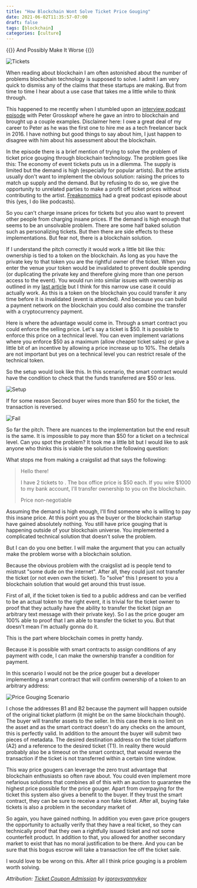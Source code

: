 ```yaml
---
title: "How Blockchain Wont Solve Ticket Price Gouging"
date: 2021-06-02T11:35:57-07:00
draft: false
tags: [blockchain]
categories: [culture]
---
```


{{<lead>}}
And Possibly Make It Worse
{{</lead>}}

![Tickets](header.jpg)

When reading about blockchain I am often astonished about the number of problems blockchain technology is supposed to solve. I admit I am very quick to dismiss any of the claims that these startups are making. But from time to time I hear about a use case that takes me a little while to think through.

This happened to me recently when I stumbled upon an [interview podcast episode](https://alphalist.podigee.io/24-peter-grosskopf) with Peter Grosskopf where he gave an intro to blockchain and brought up a couple examples. Disclaimer here: I owe a great deal of my career to Peter as he was the first one to hire me as a tech freelancer back in 2016. I have nothing but good things to say about him, I just happen to disagree with him about his assessment about the blockchain.

In the episode there is a brief mention of trying to solve the problem of ticket price gouging through blockchain technology. The problem goes like this: The economy of event tickets puts us in a dilemma. The supply is limited but the demand is high (especially for popular artists). But the artists usually don't want to implement the obvious solution: raising the prices to match up supply and the demand. But by refusing to do so, we give the opportunity to unrelated parties to make a profit off ticket prices without contributing to the artist. [Freakonomics](https://freakonomics.com/podcast/live-event-ticket-market-screwed/) had a great podcast episode about this (yes, I do like podcasts).

So you can't charge insane prices for tickets but you also want to prevent other people from charging insane prices. If the demand is high enough that seems to be an unsolvable problem. There are some half baked solution such as personalizing tickets. But then there are side effects to these implementations. But fear not, there is a blockchain solution.

If I understand the pitch correctly it would work a little bit like this: ownership is tied to a token on the blockchain. As long as you have the private key to that token you are the rightful owner of the ticket. When you enter the venue your token would be invalidated to prevent double spending (or duplicating the private key and therefore giving more than one person access to the event). You would run into similar issues with ownership as outlined in my [last article](/blog/2021/05/16/real-world-ownership-is-not-a-use-case-for-blockchain/) but I think for this narrow use case it could actually work. As this is a token on the blockchain you could transfer it any time before it is invalidated (event is attended). And because you can build a payment network on the blockchain you could also combine the transfer with a cryptocurrency payment.

Here is where the advantage would come in. Through a smart contract you could enforce the selling price. Let's say a ticket is $50. It is possible to enforce this price on a technical level. You can even implement variations where you enforce $50 as a maximum (allow cheaper ticket sales) or give a little bit of an incentive by allowing a price increase up to 10%. The details are not important but yes on a technical level you can restrict resale of the technical token.

So the setup would look like this. In this scenario, the smart contract would have the condition to check that the funds transferred are $50 or less.

![Setup](diagram_01.png)

If for some reason Second buyer wires more than $50 for the ticket, the transaction is reversed.

![Fail](diagram_02.png)

So far the pitch. There are nuances to the implementation but the end result is the same. It is impossible to pay more than $50 for a ticket on a technical level. Can you spot the problem? It took me a little bit but I would like to ask anyone who thinks this is viable the solution the following question:

What stops me from making a craigslist ad that says the following:

> Hello there!
>
> I have 2 tickets to <insert popular artist>. The box office price is $50 each. If you wire $1000 to my bank account, I'll transfer ownership to you on the blockchain.
>
> Price non-negotiable

Assuming the demand is high enough, I'll find someone who is willing to pay this insane price. At this point you as the buyer or the blockchain startup have gained absolutely nothing. You still have price gouging that is happening outside of your blockchain universe. You implemented a complicated technical solution that doesn't solve the problem.

But I can do you one better. I will make the argument that you can actually make the problem worse with a blockchain solution.

Because the obvious problem with the craigslist ad is people tend to mistrust "some dude on the internet". After all, they could just not transfer the ticket (or not even own the ticket). To "solve" this I present to you a blockchain solution that would get around this trust issue.

First of all, if the ticket token is tied to a public address and can be verified to be an actual token to the right event, it is trivial for the ticket owner to proof that they actually have the ability to transfer the ticket (sign an arbitrary text message with their private key). So I as the price gouger am 100% able to proof that I am able to transfer the ticket to you. But that doesn't mean I'm actually gonna do it.

This is the part where blockchain comes in pretty handy.

Because it is possible with smart contracts to assign conditions of any payment with code, I can make the ownership transfer a condition for payment.

In this scenario I would not be the price gouger but a developer implementing a smart contract that will confirm ownership of a token to an arbitrary address:

![Price Gouging Scenario](diagram_03.png)

I chose the addresses B1 and B2 because the payment will happen outside of the original ticket platform (it might be on the same blockchain though). The buyer will transfer assets to the seller. In this case there is no limit on the asset and as the smart contract doesn't do any checks on the amount, this is perfectly valid. In addition to the amount the buyer will submit two pieces of metadata. The desired destination address on the ticket platform (A2) and a reference to the desired ticket (T1). In reality there would probably also be a timeout on the smart contract, that would reverse the transaction if the ticket is not transferred within a certain time window.

This way price gougers can leverage the zero trust advantage that blockchain enthusiasts so often rave about. You could even implement more nefarious solutions that combines all of this with an auction to guarantee the highest price possible for the price gouger. Apart from overpaying for the ticket this system also gives a benefit to the buyer. If they trust the smart contract, they can be sure to receive a non fake ticket. After all, buying fake tickets is also a problem in the secondary market of

So again, you have gained nothing. In addition you even gave price gougers the opportunity to actually verify that they have a real ticket, so they can technically proof that they own a rightfully issued ticket and not some counterfeit product. In addition to that, you allowed for another secondary market to exist that has no moral justification to be there. And you can be sure that this bogus escrow will take a transaction fee off the ticket sale.

I would love to be wrong on this. After all I think price gouging is a problem worth solving.

*Attribution: [Ticket Coupon Admission](https://pixabay.com/photos/ticket-coupon-admission-carnival-2974645/) by [igorovsyannykov](https://pixabay.com/users/igorovsyannykov-6222956/)*
